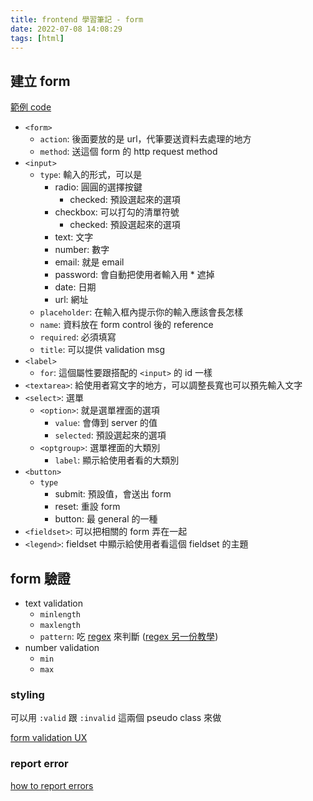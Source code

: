 ```yaml
---
title: frontend 學習筆記 - form
date: 2022-07-08 14:08:29
tags: [html]
---
```


## 建立 form

[範例 code](https://codepen.io/snow-ham1949/pen/abYNBrz)

- `<form>`
  - `action`: 後面要放的是 url，代筆要送資料去處理的地方
  - `method`: 送這個 form 的 http request method
- `<input>`
  - `type`: 輸入的形式，可以是
    - radio: 圓圓的選擇按鍵
      - checked: 預設選起來的選項
    - checkbox: 可以打勾的清單符號
      - checked: 預設選起來的選項
    - text: 文字
    - number: 數字
    - email: 就是 email
    - password: 會自動把使用者輸入用 * 遮掉
    - date: 日期
    - url: 網址
  - `placeholder`: 在輸入框內提示你的輸入應該會長怎樣
  - `name`: 資料放在 form control 後的 reference
  - `required`: 必須填寫
  - `title`: 可以提供 validation msg
- `<label>`
  - `for`: 這個屬性要跟搭配的 `<input>` 的 id 一樣
- `<textarea>`: 給使用者寫文字的地方，可以調整長寬也可以預先輸入文字
- `<select>`: 選單
  - `<option>`: 就是選單裡面的選項
    - `value`: 會傳到 server 的值
    - `selected`: 預設選起來的選項
  - `<optgroup>`: 選單裡面的大類別
    - `label`: 顯示給使用者看的大類別
- `<button>`
  - `type`
    - submit: 預設值，會送出 form
    - reset: 重設 form
    - button: 最 general 的一種
- `<fieldset>`: 可以把相關的 form 弄在一起
- `<legend>`: fieldset 中顯示給使用者看這個 fieldset 的主題

## form 驗證

- text validation
  - `minlength`
  - `maxlength`
  - `pattern`: 吃 [regex](https://developer.mozilla.org/en-US/docs/Web/JavaScript/Guide/Regular_Expressions/Cheatsheet) 來判斷 ([regex 另一份教學](https://towardsdatascience.com/regular-expressions-clearly-explained-with-examples-822d76b037b4))
- number validation
  - `min`
  - `max`
  
### styling

可以用 `:valid` 跟 `:invalid` 這兩個 pseudo class 來做

[form validation UX](https://css-tricks.com/form-validation-ux-html-css/)

### report error

[how to report errors](https://www.nngroup.com/articles/errors-forms-design-guidelines/)
